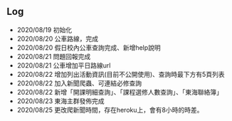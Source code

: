 ## Log
- 2020/08/19 初始化
- 2020/08/20 公車路線，完成
- 2020/08/20 假日校內公車查詢完成、新增help說明
- 2020/08/21 問題回報完成
- 2020/08/21 公車增加平日路線url
- 2020/08/22 增加列出活動資訊(目前不公開使用)、查詢時最下方有5頁列表
- 2020/08/22 加入新聞爬蟲、可連結必修查詢
- 2020/08/22 新增「開課明細查詢」、「課程選修人數查詢」、「東海聯絡簿」
- 2020/08/23 東海主群發佈完成
- 2020/08/25 更改爬新聞時間，存在heroku上，會有8小時的時差。